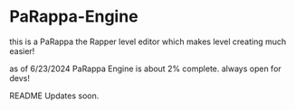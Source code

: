 # PaRappa-Engine
this is a PaRappa the Rapper level editor which makes level creating much easier!

as of 6/23/2024 PaRappa Engine is about 2% complete.
always open for devs!

README Updates soon.
